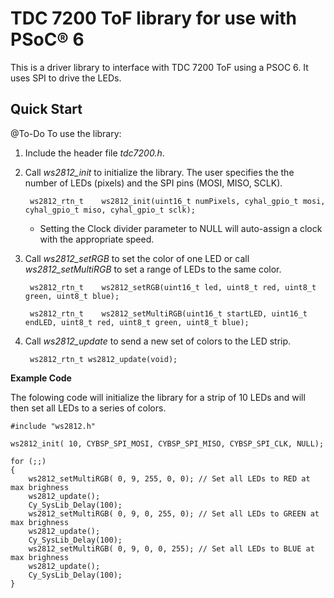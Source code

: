 # TDC 7200 ToF library for use with PSoC® 6

This is a driver library to interface with TDC 7200 ToF using a PSOC 6. It uses SPI to drive the LEDs.

## Quick Start
@To-Do
To use the library:

1. Include the header file *tdc7200.h*.

2. Call *ws2812_init* to initialize the library. The user specifies the the number of LEDs (pixels) and the SPI pins (MOSI, MISO, SCLK).

        ws2812_rtn_t 	ws2812_init(uint16_t numPixels, cyhal_gpio_t mosi, cyhal_gpio_t miso, cyhal_gpio_t sclk);

    - Setting the Clock divider parameter to NULL will auto-assign a clock with the appropriate speed.

3. Call *ws2812_setRGB* to set the color of one LED or call *ws2812_setMultiRGB* to set a range of LEDs to the same color.

        ws2812_rtn_t 	ws2812_setRGB(uint16_t led, uint8_t red, uint8_t green, uint8_t blue);

        ws2812_rtn_t 	ws2812_setMultiRGB(uint16_t startLED, uint16_t endLED, uint8_t red, uint8_t green, uint8_t blue);

4. Call *ws2812_update* to send a new set of colors to the LED strip.

        ws2812_rtn_t ws2812_update(void);

**Example Code**

The folowing code will initialize the library for a strip of 10 LEDs and will then set all LEDs to a series of colors.

    #include "ws2812.h"

    ws2812_init( 10, CYBSP_SPI_MOSI, CYBSP_SPI_MISO, CYBSP_SPI_CLK, NULL);

    for (;;)
    {
        ws2812_setMultiRGB( 0, 9, 255, 0, 0); // Set all LEDs to RED at max brighness
        ws2812_update();
        Cy_SysLib_Delay(100);
        ws2812_setMultiRGB( 0, 9, 0, 255, 0); // Set all LEDs to GREEN at max brighness
        ws2812_update();
        Cy_SysLib_Delay(100);
        ws2812_setMultiRGB( 0, 9, 0, 0, 255); // Set all LEDs to BLUE at max brighness
        ws2812_update();
        Cy_SysLib_Delay(100);
    }
